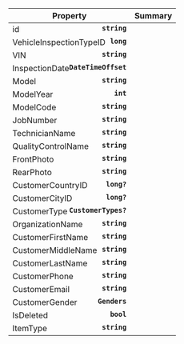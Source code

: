 
| Property | Summary |
|----------|---------|
| id <strong style='float: right;'>``string``</strong> |  |
| VehicleInspectionTypeID <strong style='float: right;'>``long``</strong> |  |
| VIN <strong style='float: right;'>``string``</strong> |  |
| InspectionDate <strong style='float: right;'>``DateTimeOffset``</strong> |  |
| Model <strong style='float: right;'>``string``</strong> |  |
| ModelYear <strong style='float: right;'>``int``</strong> |  |
| ModelCode <strong style='float: right;'>``string``</strong> |  |
| JobNumber <strong style='float: right;'>``string``</strong> |  |
| TechnicianName <strong style='float: right;'>``string``</strong> |  |
| QualityControlName <strong style='float: right;'>``string``</strong> |  |
| FrontPhoto <strong style='float: right;'>``string``</strong> |  |
| RearPhoto <strong style='float: right;'>``string``</strong> |  |
| CustomerCountryID <strong style='float: right;'>``long?``</strong> |  |
| CustomerCityID <strong style='float: right;'>``long?``</strong> |  |
| CustomerType <strong style='float: right;'>``CustomerTypes?``</strong> |  |
| OrganizationName <strong style='float: right;'>``string``</strong> |  |
| CustomerFirstName <strong style='float: right;'>``string``</strong> |  |
| CustomerMiddleName <strong style='float: right;'>``string``</strong> |  |
| CustomerLastName <strong style='float: right;'>``string``</strong> |  |
| CustomerPhone <strong style='float: right;'>``string``</strong> |  |
| CustomerEmail <strong style='float: right;'>``string``</strong> |  |
| CustomerGender <strong style='float: right;'>``Genders``</strong> |  |
| IsDeleted <strong style='float: right;'>``bool``</strong> |  |
| ItemType <strong style='float: right;'>``string``</strong> |  |
